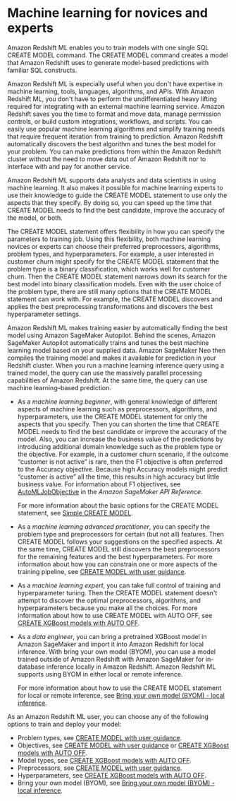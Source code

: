 # Machine learning for novices and experts<a name="novice_expert"></a>

Amazon Redshift ML enables you to train models with one single SQL CREATE MODEL command\. The CREATE MODEL command creates a model that Amazon Redshift uses to generate model\-based predictions with familiar SQL constructs\.

Amazon Redshift ML is especially useful when you don't have expertise in machine learning, tools, languages, algorithms, and APIs\. With Amazon Redshift ML, you don't have to perform the undifferentiated heavy lifting required for integrating with an external machine learning service\. Amazon Redshift saves you the time to format and move data, manage permission controls, or build custom integrations, workflows, and scripts\. You can easily use popular machine learning algorithms and simplify training needs that require frequent iteration from training to prediction\. Amazon Redshift automatically discovers the best algorithm and tunes the best model for your problem\. You can make predictions from within the Amazon Redshift cluster without the need to move data out of Amazon Redshift nor to interface with and pay for another service\.

Amazon Redshift ML supports data analysts and data scientists in using machine learning\. It also makes it possible for machine learning experts to use their knowledge to guide the CREATE MODEL statement to use only the aspects that they specify\. By doing so, you can speed up the time that CREATE MODEL needs to find the best candidate, improve the accuracy of the model, or both\. 

The CREATE MODEL statement offers flexibility in how you can specify the parameters to training job\. Using this flexibility, both machine learning novices or experts can choose their preferred preprocessors, algorithms, problem types, and hyperparameters\. For example, a user interested in customer churn might specify for the CREATE MODEL statement that the problem type is a binary classification, which works well for customer churn\. Then the CREATE MODEL statement narrows down its search for the best model into binary classification models\. Even with the user choice of the problem type, there are still many options that the CREATE MODEL statement can work with\. For example, the CREATE MODEL discovers and applies the best preprocessing transformations and discovers the best hyperparameter settings\.

Amazon Redshift ML makes training easier by automatically finding the best model using Amazon SageMaker Autopilot\. Behind the scenes, Amazon SageMaker Autopilot automatically trains and tunes the best machine learning model based on your supplied data\. Amazon SageMaker Neo then compiles the training model and makes it available for prediction in your Redshift cluster\. When you run a machine learning inference query using a trained model, the query can use the massively parallel processing capabilities of Amazon Redshift\. At the same time, the query can use machine learning–based prediction\. 
+ As a *machine learning beginner*, with general knowledge of different aspects of machine learning such as preprocessors, algorithms, and hyperparameters, use the CREATE MODEL statement for only the aspects that you specify\. Then you can shorten the time that CREATE MODEL needs to find the best candidate or improve the accuracy of the model\. Also, you can increase the business value of the predictions by introducing additional domain knowledge such as the problem type or the objective\. For example, in a customer churn scenario, if the outcome “customer is not active” is rare, then the F1 objective is often preferred to the Accuracy objective\. Because high Accuracy models might predict “customer is active” all the time, this results in high accuracy but little business value\. For information about F1 objectives, see [AutoMLJobObjective](https://docs.aws.amazon.com/sagemaker/latest/APIReference/API_AutoMLJobObjective.html) in the *Amazon SageMaker API Reference*\.

  For more information about the basic options for the CREATE MODEL statement, see [Simple CREATE MODEL](r_create_model_use_cases.md#r_simple_create_model)\.
+ As a *machine learning advanced practitioner*, you can specify the problem type and preprocessors for certain \(but not all\) features\. Then CREATE MODEL follows your suggestions on the specified aspects\. At the same time, CREATE MODEL still discovers the best preprocessors for the remaining features and the best hyperparameters\. For more information about how you can constrain one or more aspects of the training pipeline, see [CREATE MODEL with user guidance](r_create_model_use_cases.md#r_user_guidance_create_model)\.
+ As a *machine learning expert*, you can take full control of training and hyperparameter tuning\. Then the CREATE MODEL statement doesn't attempt to discover the optimal preprocessors, algorithms, and hyperparameters because you make all the choices\. For more information about how to use CREATE MODEL with AUTO OFF, see [CREATE XGBoost models with AUTO OFF](r_create_model_use_cases.md#r_auto_off_create_model)\.
+ As a *data engineer*, you can bring a pretrained XGBoost model in Amazon SageMaker and import it into Amazon Redshift for local inference\. With bring your own model \(BYOM\), you can use a model trained outside of Amazon Redshift with Amazon SageMaker for in\-database inference locally in Amazon Redshift\. Amazon Redshift ML supports using BYOM in either local or remote inference\.

  For more information about how to use the CREATE MODEL statement for local or remote inference, see [Bring your own model \(BYOM\) \- local inference](r_create_model_use_cases.md#r_byom_create_model)\. 

As an Amazon Redshift ML user, you can choose any of the following options to train and deploy your model:
+ Problem types, see [CREATE MODEL with user guidance](r_create_model_use_cases.md#r_user_guidance_create_model)\.
+ Objectives, see [CREATE MODEL with user guidance](r_create_model_use_cases.md#r_user_guidance_create_model) or [CREATE XGBoost models with AUTO OFF](r_create_model_use_cases.md#r_auto_off_create_model)\.
+ Model types, see [CREATE XGBoost models with AUTO OFF](r_create_model_use_cases.md#r_auto_off_create_model)\.
+ Preprocessors, see [CREATE MODEL with user guidance](r_create_model_use_cases.md#r_user_guidance_create_model)\.
+ Hyperparameters, see [CREATE XGBoost models with AUTO OFF](r_create_model_use_cases.md#r_auto_off_create_model)\.
+ Bring your own model \(BYOM\), see [Bring your own model \(BYOM\) \- local inference](r_create_model_use_cases.md#r_byom_create_model)\.
